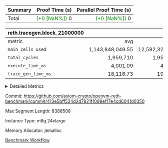 | Summary | Proof Time (s) | Parallel Proof Time (s) |
|:---|---:|---:|
| Total | <span style='color: green'>(+0 [NaN%])</span> 0 | <span style='color: green'>(+0 [NaN%])</span> 0 |


| reth.tracegen.block_21000000 |||||
|:---|---:|---:|---:|---:|
|metric|avg|sum|max|min|
| `main_cells_used     ` |  1,143,848,049.55 |  12,582,328,545 |  1,923,842,726 |  289,547,449 |
| `total_cycles        ` |  1,959,710 |  1,959,710 |  1,959,710 |  1,959,710 |
| `execute_time_ms     ` |  4,001.09 |  44,012 |  7,398 |  341 |
| `trace_gen_time_ms   ` |  18,116.73 |  199,284 |  24,923 |  10,975 |



<details>
<summary>Detailed Metrics</summary>

| group | block_number | segment | trace_gen_time_ms | total_cycles | main_cells_used | execute_time_ms |
| --- | --- | --- | --- | --- | --- | --- |
| reth.tracegen.block_21000000 | 21000000 | 0 | 12,291 |  | 988,902,588 | 4,169 | 
| reth.tracegen.block_21000000 | 21000000 | 1 | 12,697 |  | 985,985,205 | 3,633 | 
| reth.tracegen.block_21000000 | 21000000 | 10 | 18,120 | 1,959,710 | 289,547,449 | 341 | 
| reth.tracegen.block_21000000 | 21000000 | 2 | 14,147 |  | 986,848,490 | 3,998 | 
| reth.tracegen.block_21000000 | 21000000 | 3 | 10,975 |  | 1,427,761,553 | 1,101 | 
| reth.tracegen.block_21000000 | 21000000 | 4 | 18,996 |  | 1,355,189,790 | 7,398 | 
| reth.tracegen.block_21000000 | 21000000 | 5 | 18,914 |  | 1,089,039,129 | 4,304 | 
| reth.tracegen.block_21000000 | 21000000 | 6 | 21,066 |  | 1,149,909,102 | 5,213 | 
| reth.tracegen.block_21000000 | 21000000 | 7 | 22,453 |  | 1,108,435,006 | 5,061 | 
| reth.tracegen.block_21000000 | 21000000 | 8 | 24,702 |  | 1,276,867,507 | 5,083 | 
| reth.tracegen.block_21000000 | 21000000 | 9 | 24,923 |  | 1,923,842,726 | 3,711 | 

</details>


Commit: https://github.com/axiom-crypto/openvm-reth-benchmark/commit/413e5bff524d2d7821f1098ef17e4cd6041d0350

Max Segment Length: 8388508

Instance Type: m8g.24xlarge

Memory Allocator: jemalloc

[Benchmark Workflow](https://github.com/axiom-crypto/openvm-reth-benchmark/actions/runs/13136672805)
